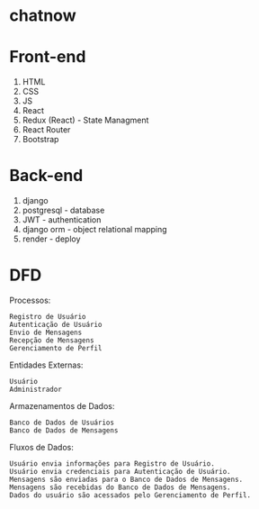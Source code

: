 # chatnow

# Front-end
1. HTML
2. CSS
3. JS
4. React
5. Redux (React) - State Managment
6. React Router 
7. Bootstrap

# Back-end
1. django
2. postgresql - database
3. JWT - authentication
4. django orm - object relational mapping
5. render - deploy

# DFD

Processos:

    Registro de Usuário
    Autenticação de Usuário
    Envio de Mensagens
    Recepção de Mensagens
    Gerenciamento de Perfil

Entidades Externas:

    Usuário
    Administrador

Armazenamentos de Dados:

    Banco de Dados de Usuários
    Banco de Dados de Mensagens

Fluxos de Dados:

    Usuário envia informações para Registro de Usuário.
    Usuário envia credenciais para Autenticação de Usuário.
    Mensagens são enviadas para o Banco de Dados de Mensagens.
    Mensagens são recebidas do Banco de Dados de Mensagens.
    Dados do usuário são acessados pelo Gerenciamento de Perfil.
